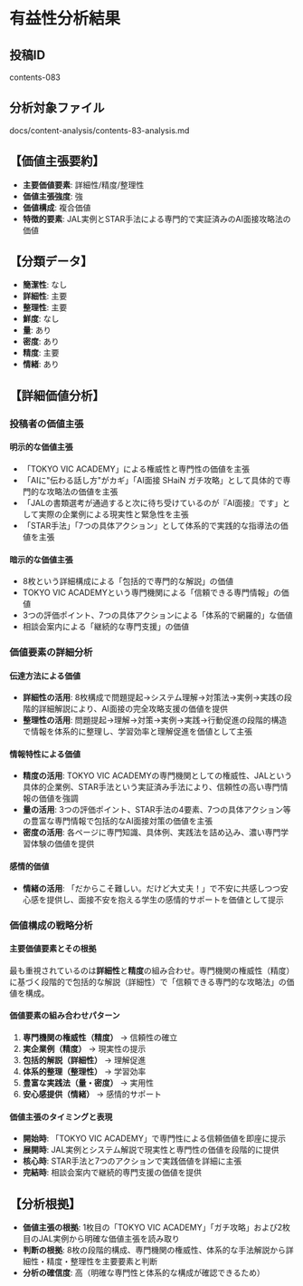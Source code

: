 # 有益性分析結果

## 投稿ID
contents-083

## 分析対象ファイル
docs/content-analysis/contents-83-analysis.md

## 【価値主張要約】
- **主要価値要素**: 詳細性/精度/整理性
- **価値主張強度**: 強
- **価値構成**: 複合価値
- **特徴的要素**: JAL実例とSTAR手法による専門的で実証済みのAI面接攻略法の価値

## 【分類データ】
- **簡潔性**: なし
- **詳細性**: 主要
- **整理性**: 主要
- **鮮度**: なし
- **量**: あり
- **密度**: あり
- **精度**: 主要
- **情緒**: あり

## 【詳細価値分析】

### 投稿者の価値主張
#### 明示的な価値主張
- 「TOKYO VIC ACADEMY」による権威性と専門性の価値を主張
- 「AIに"伝わる話し方"がカギ」「AI面接 SHaiN ガチ攻略」として具体的で専門的な攻略法の価値を主張
- 「JALの書類選考が通過すると次に待ち受けているのが『AI面接』です」として実際の企業例による現実性と緊急性を主張
- 「STAR手法」「7つの具体アクション」として体系的で実践的な指導法の価値を主張

#### 暗示的な価値主張
- 8枚という詳細構成による「包括的で専門的な解説」の価値
- TOKYO VIC ACADEMYという専門機関による「信頼できる専門情報」の価値
- 3つの評価ポイント、7つの具体アクションによる「体系的で網羅的」な価値
- 相談会案内による「継続的な専門支援」の価値

### 価値要素の詳細分析

#### 伝達方法による価値
- **詳細性の活用**: 8枚構成で問題提起→システム理解→対策法→実例→実践の段階的詳細解説により、AI面接の完全攻略支援の価値を提供
- **整理性の活用**: 問題提起→理解→対策→実例→実践→行動促進の段階的構造で情報を体系的に整理し、学習効率と理解促進を価値として主張

#### 情報特性による価値
- **精度の活用**: TOKYO VIC ACADEMYの専門機関としての権威性、JALという具体的企業例、STAR手法という実証済み手法により、信頼性の高い専門情報の価値を強調
- **量の活用**: 3つの評価ポイント、STAR手法の4要素、7つの具体アクション等の豊富な専門情報で包括的なAI面接対策の価値を主張
- **密度の活用**: 各ページに専門知識、具体例、実践法を詰め込み、濃い専門学習体験の価値を提供

#### 感情的価値
- **情緒の活用**: 「だからこそ難しい。だけど大丈夫！」で不安に共感しつつ安心感を提供し、面接不安を抱える学生の感情的サポートを価値として提示

### 価値構成の戦略分析
#### 主要価値要素とその根拠
最も重視されているのは**詳細性**と**精度**の組み合わせ。専門機関の権威性（精度）に基づく段階的で包括的な解説（詳細性）で「信頼できる専門的な攻略法」の価値を構成。

#### 価値要素の組み合わせパターン
1. **専門機関の権威性（精度）** → 信頼性の確立
2. **実企業例（精度）** → 現実性の提示
3. **包括的解説（詳細性）** → 理解促進
4. **体系的整理（整理性）** → 学習効率
5. **豊富な実践法（量・密度）** → 実用性
6. **安心感提供（情緒）** → 感情的サポート

#### 価値主張のタイミングと表現
- **開始時**: 「TOKYO VIC ACADEMY」で専門性による信頼価値を即座に提示
- **展開時**: JAL実例とシステム解説で現実性と専門性の価値を段階的に提供
- **核心時**: STAR手法と7つのアクションで実践価値を詳細に主張
- **完結時**: 相談会案内で継続的専門支援の価値を提供

## 【分析根拠】
- **価値主張の根拠**: 1枚目の「TOKYO VIC ACADEMY」「ガチ攻略」および2枚目のJAL実例から明確な価値主張を読み取り
- **判断の根拠**: 8枚の段階的構成、専門機関の権威性、体系的な手法解説から詳細性・精度・整理性を主要要素と判断
- **分析の確信度**: 高（明確な専門性と体系的な構成が確認できるため）